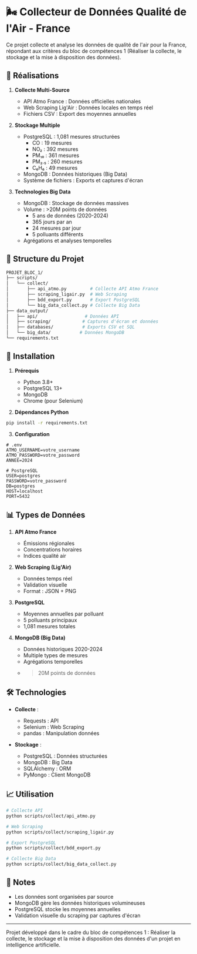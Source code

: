 # 🌬️ Collecteur de Données Qualité de l'Air - France

Ce projet collecte et analyse les données de qualité de l'air pour la France, répondant aux critères du bloc de compétences 1 (Réaliser la collecte, le stockage et la mise à disposition des données).

## 🎯 Réalisations

1. **Collecte Multi-Source**
   - API Atmo France : Données officielles nationales
   - Web Scraping Lig'Air : Données locales en temps réel
   - Fichiers CSV : Export des moyennes annuelles

2. **Stockage Multiple**
   - PostgreSQL : 1,081 mesures structurées
     * CO : 19 mesures
     * NO₂ : 392 mesures
     * PM₁₀ : 361 mesures
     * PM₂.₅ : 260 mesures
     * C₆H₆ : 49 mesures
   - MongoDB : Données historiques (Big Data)
   - Système de fichiers : Exports et captures d'écran

3. **Technologies Big Data**
   - MongoDB : Stockage de données massives
   - Volume : >20M points de données
     * 5 ans de données (2020-2024)
     * 365 jours par an
     * 24 mesures par jour
     * 5 polluants différents
   - Agrégations et analyses temporelles

## 📁 Structure du Projet

```bash
PROJET_BLOC_1/
├── scripts/
│   └── collect/
│       ├── api_atmo.py         # Collecte API Atmo France
│       ├── scraping_ligair.py  # Web Scraping
│       ├── bdd_export.py       # Export PostgreSQL
│       └── big_data_collect.py # Collecte Big Data
├── data_output/
│   ├── api/                  # Données API
│   ├── scraping/            # Captures d'écran et données
│   ├── databases/           # Exports CSV et SQL
│   └── big_data/           # Données MongoDB
└── requirements.txt
```

## 🚀 Installation

1. **Prérequis**
   - Python 3.8+
   - PostgreSQL 13+
   - MongoDB
   - Chrome (pour Selenium)

2. **Dépendances Python**
```bash
pip install -r requirements.txt
```

3. **Configuration**
```env
# .env
ATMO_USERNAME=votre_username
ATMO_PASSWORD=votre_password
ANNEE=2024

# PostgreSQL
USER=postgres
PASSWORD=votre_password
DB=postgres
HOST=localhost
PORT=5432
```

## 📊 Types de Données

1. **API Atmo France**
   - Émissions régionales
   - Concentrations horaires
   - Indices qualité air

2. **Web Scraping (Lig'Air)**
   - Données temps réel
   - Validation visuelle
   - Format : JSON + PNG

3. **PostgreSQL**
   - Moyennes annuelles par polluant
   - 5 polluants principaux
   - 1,081 mesures totales

4. **MongoDB (Big Data)**
   - Données historiques 2020-2024
   - Multiple types de mesures
   - Agrégations temporelles
   - >20M points de données

## 🛠️ Technologies

- **Collecte** :
  * Requests : API
  * Selenium : Web Scraping
  * pandas : Manipulation données

- **Stockage** :
  * PostgreSQL : Données structurées
  * MongoDB : Big Data
  * SQLAlchemy : ORM
  * PyMongo : Client MongoDB

## 📈 Utilisation

```bash
# Collecte API
python scripts/collect/api_atmo.py

# Web Scraping
python scripts/collect/scraping_ligair.py

# Export PostgreSQL
python scripts/collect/bdd_export.py

# Collecte Big Data
python scripts/collect/big_data_collect.py
```

## 📝 Notes

- Les données sont organisées par source
- MongoDB gère les données historiques volumineuses
- PostgreSQL stocke les moyennes annuelles
- Validation visuelle du scraping par captures d'écran

---

Projet développé dans le cadre du bloc de compétences 1 : Réaliser la collecte, le stockage et la mise à disposition des données d'un projet en intelligence artificielle.

